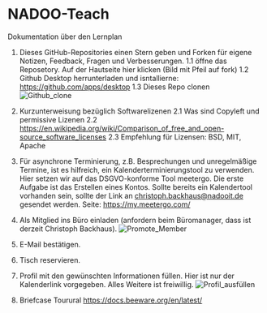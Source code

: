 # NADOO-Teach
Dokumentation über den Lernplan

1. Dieses GitHub-Repositories einen Stern geben und Forken für eigene Notizen, Feedback, Fragen und Verbesserungen.
  1.1 öffne das Reposetory.
   Auf der Hautseite hier klicken
   (Bild mit Pfeil auf fork)
   1.2 Github Desktop herrunterladen und isntallierne: https://github.com/apps/desktop
   1.3 Dieses Repo clonen
   ![Github_clone](https://github.com/user-attachments/assets/71ab440d-8267-4b15-9170-4fd3a2929b99)

2. Kurzunterweisung bezüglich Softwarelizenen
   2.1 Was sind Copyleft und permissive Lizenen
   2.2 https://en.wikipedia.org/wiki/Comparison_of_free_and_open-source_software_licenses
   2.3 Empfehlung für Lizensen: BSD, MIT, Apache

4. Für asynchrone Terminierung, z.B. Besprechungen und unregelmäßige Termine, ist es hilfreich, ein Kalenderterminierungstool zu verwenden. Hier setzen wir auf das DSGVO-konforme Tool meetergo. Die erste Aufgabe ist das Erstellen eines Kontos. Sollte bereits ein Kalendertool vorhanden sein, sollte der Link an christoph.backhaus@nadooit.de gesendet werden. Seite: https://my.meetergo.com/

5. Als Mitglied ins Büro einladen (anfordern beim Büromanager, dass ist derzeit Christoph Backhaus).
   ![Promote_Member](https://github.com/user-attachments/assets/cae2cfdc-8515-4dd0-b2c7-f3306957a785)



6. E-Mail bestätigen.

7. Tisch reservieren.

8. Profil mit den gewünschten Informationen füllen. Hier ist nur der Kalenderlink vorgegeben. Alles Weitere ist freiwillig.
![Profil_ausfüllen](https://github.com/user-attachments/assets/d1a089c8-f0ba-4d3c-bf38-aa0e0979d561)

9. Briefcase Tourural
    https://docs.beeware.org/en/latest/

   
